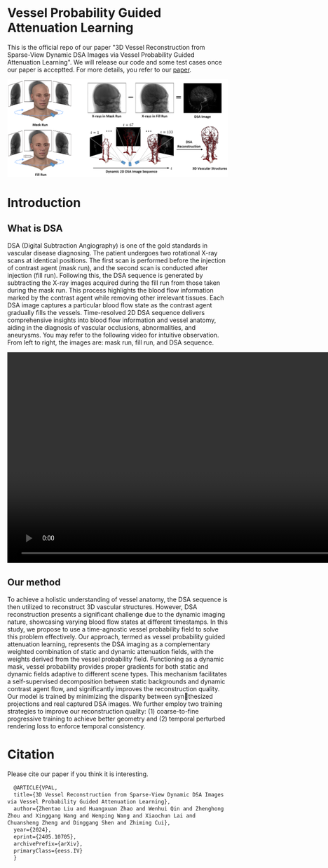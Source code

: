 # Vessel Probability Guided Attenuation Learning
This is the official repo of our paper "3D Vessel Reconstruction from Sparse-View Dynamic DSA Images via Vessel Probability Guided Attenuation Learning". We will release our code and some test cases once our paper is acceptted. For more details, you refer to our [paper](https://arxiv.org/abs/2405.10705).

![](./assest/dsaimaging.png)

# Introduction
## What is DSA
DSA (Digital Subtraction Angiography) is one of the gold standards in vascular disease diagnosing. The patient undergoes two rotational X-ray scans at identical positions. The first scan is performed before the injection of contrast agent (mask run), and the second scan is conducted after injection (fill run). Following this, the DSA sequence is generated by subtracting the X-ray images acquired during the fill run from those taken during the mask run. This process highlights the blood flow information marked by the contrast agent while removing other irrelevant tissues. Each DSA image captures a particular blood flow state as the contrast agent gradually fills the vessels. Time-resolved 2D DSA sequence delivers comprehensive insights into blood flow information and vessel anatomy, aiding in the diagnosis of vascular occlusions, abnormalities, and aneurysms. You may refer to the following video for intuitive observation. From left to right, the images are: mask run, fill run, and DSA sequence. 

<video width="1600" height="480" controls>
  <source src="./assets/dsaimaging.mp4" type="video/mp4">
</video>

## Our method
To achieve a holistic understanding of vessel anatomy, the DSA sequence is then utilized to reconstruct 3D vascular structures. However, DSA reconstruction presents a significant challenge due to the dynamic imaging nature, showcasing varying blood flow states at different timestamps. In this study, we propose to use a time-agnostic vessel probability field to solve this problem effectively. Our approach, termed as vessel probability guided
attenuation learning, represents the DSA imaging as a complementary weighted combination of static and dynamic attenuation fields, with the weights derived from the vessel probability field. Functioning as a dynamic mask, vessel probability provides proper gradients for both static and dynamic fields adaptive to different scene types. This mechanism facilitates a self-supervised decomposition between static backgrounds and dynamic contrast
agent flow, and significantly improves the reconstruction quality. Our model is trained by minimizing the disparity between synthesized projections and real captured DSA images. We further employ two training strategies to improve our reconstruction quality: (1) coarse-to-fine progressive training to achieve better geometry and (2) temporal perturbed rendering loss to enforce temporal consistency.




# Citation
Please cite our paper if you think it is interesting.

      @ARTICLE{VPAL,
      title={3D Vessel Reconstruction from Sparse-View Dynamic DSA Images via Vessel Probability Guided Attenuation Learning}, 
      author={Zhentao Liu and Huangxuan Zhao and Wenhui Qin and Zhenghong Zhou and Xinggang Wang and Wenping Wang and Xiaochun Lai and Chuansheng Zheng and Dinggang Shen and Zhiming Cui},
      year={2024},
      eprint={2405.10705},
      archivePrefix={arXiv},
      primaryClass={eess.IV}
      }
